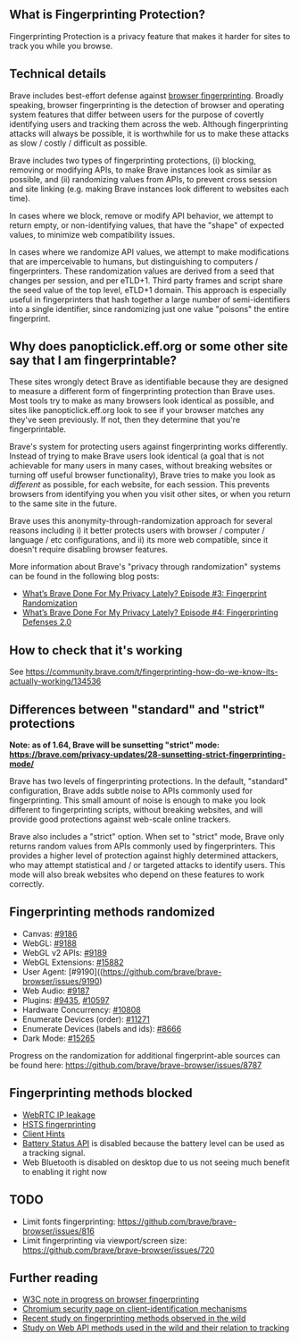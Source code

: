 ## What is Fingerprinting Protection?

Fingerprinting Protection is a privacy feature that makes it harder for sites to track you while you browse.

## Technical details

Brave includes best-effort defense against [browser fingerprinting](https://www.torproject.org/projects/torbrowser/design/#fingerprinting-linkability). Broadly speaking, browser fingerprinting is the detection of browser and operating system features that differ between users for the purpose of covertly identifying users and tracking them across the web. Although fingerprinting attacks will always be possible, it is worthwhile for us to make these attacks as slow / costly / difficult as possible.

Brave includes two types of fingerprinting protections, (i) blocking, removing or modifying APIs, to make Brave instances look as similar as possible, and (ii) randomizing values from APIs, to prevent cross session and site linking (e.g. making Brave instances look different to websites each time).

In cases where we block, remove or modify API behavior, we attempt to return empty, or non-identifying values, that have the "shape" of expected values, to minimize web compatibility issues.

In cases where we randomize API values, we attempt to make modifications that are imperceivable to humans, but distinguishing to computers / fingerprinters.  These randomization values are derived from a seed that changes per session, and per eTLD+1.  Third party frames and script share the seed value of the top level, eTLD+1 domain. This approach is especially useful in fingerprinters that hash together a large number of semi-identifiers into a single identifier, since randomizing just one value "poisons" the entire fingerprint.


## Why does panopticlick.eff.org or some other site say that I am fingerprintable?

These sites wrongly detect Brave as identifiable because they are designed to measure a different form of fingerprinting protection than Brave uses. Most tools try to make as many browsers look identical as possible, and sites like panopticlick.eff.org look to see if your browser matches any they've seen previously.  If not, then they determine that you're fingerprintable.

Brave's system for protecting users against fingerprinting works differently. Instead of trying to make Brave users look identical (a goal that is not achievable for many users in many cases, without breaking websites or turning off useful browser functionality), Brave tries to make you look as _different_ as possible, for each website, for each session.  This prevents browsers from identifying you when you visit other sites, or when you return to the same site in the future.

Brave uses this anonymity-through-randomization approach for several reasons including i) it better protects users with browser / computer / language / etc configurations, and ii) its more web compatible, since it doesn't require disabling browser features.

More information about Brave's "privacy through randomization" systems can be found in the following blog posts:

- [What’s Brave Done For My Privacy Lately? Episode #3: Fingerprint Randomization](https://brave.com/whats-brave-done-for-my-privacy-lately-episode3/)
- [What’s Brave Done For My Privacy Lately? Episode #4: Fingerprinting Defenses 2.0
](https://brave.com/whats-brave-done-for-my-privacy-lately-episode-4-fingerprinting-defenses-2-0/)


## How to check that it's working

See https://community.brave.com/t/fingerprinting-how-do-we-know-its-actually-working/134536

## Differences between "standard" and "strict" protections

**Note: as of 1.64, Brave will be sunsetting "strict" mode: https://brave.com/privacy-updates/28-sunsetting-strict-fingerprinting-mode/**

Brave has two levels of fingerprinting protections.  In the default, "standard" configuration, Brave adds subtle noise to APIs commonly used for fingerprinting. This small amount of noise is enough to make you look different to fingerprinting scripts, without breaking websites, and will provide good protections against web-scale online trackers.

Brave also includes a "strict" option. When set to "strict" mode, Brave only returns random values from APIs commonly used by fingerprinters.  This provides a higher level of protection against highly determined attackers, who may attempt statistical and / or targeted attacks to identify users. This mode will also break websites who depend on these features to work correctly.

## Fingerprinting methods randomized

* Canvas: [#9186](https://github.com/brave/brave-browser/issues/9186)
* WebGL: [#9188](https://github.com/brave/brave-browser/issues/9188)
* WebGL v2 APIs: [#9189](https://github.com/brave/brave-browser/issues/9189)
* WebGL Extensions: [#15882](https://github.com/brave/brave-browser/issues/15882)
* User Agent: [#9190]((https://github.com/brave/brave-browser/issues/9190)
* Web Audio: [#9187](https://github.com/brave/brave-browser/issues/9187)
* Plugins: [#9435](https://github.com/brave/brave-browser/issues/9435), [#10597](https://github.com/brave/brave-browser/issues/10597)
* Hardware Concurrency: [#10808](https://github.com/brave/brave-browser/issues/10808)
* Enumerate Devices (order): [#11271](https://github.com/brave/brave-browser/issues/11271)
* Enumerate Devices (labels and ids): [#8666](https://github.com/brave/brave-browser/issues/8666)
* Dark Mode: [#15265](https://github.com/brave/brave-browser/issues/15265)

Progress on the randomization for additional fingerprint-able sources can be found here: https://github.com/brave/brave-browser/issues/8787

## Fingerprinting methods blocked

* [WebRTC IP leakage](https://github.com/brave/browser-laptop/issues/260)
* [HSTS fingerprinting](https://github.com/brave/brave-browser/issues/3419)
* [Client Hints](https://github.com/brave/brave-browser/issues/3539)
* [Battery Status API](https://github.com/brave/browser-laptop/issues/1885) is disabled because the battery level can be used as a tracking signal.
* Web Bluetooth is disabled on desktop due to us not seeing much benefit to enabling it right now

## TODO
* Limit fonts fingerprinting: https://github.com/brave/brave-browser/issues/816
* Limit fingerprinting via viewport/screen size: https://github.com/brave/brave-browser/issues/720

## Further reading
* [W3C note in progress on browser fingerprinting](https://w3c.github.io/fingerprinting-guidance/)
* [Chromium security page on client-identification mechanisms](https://sites.google.com/a/chromium.org/dev/Home/chromium-security/client-identification-mechanisms)
* [Recent study on fingerprinting methods observed in the wild](http://randomwalker.info/publications/OpenWPM_1_million_site_tracking_measurement.pdf)
* [Study on Web API methods used in the wild and their relation to tracking](https://www.cs.uic.edu/%7Epsnyder/static/papers/Browser_Feature_Usage_on_the_Modern_Web.pdf)